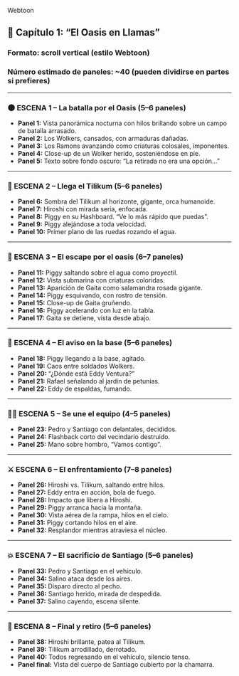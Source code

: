 
Webtoon

## 🧩 **Capítulo 1: “El Oasis en Llamas”**

### Formato: scroll vertical (estilo Webtoon)

### Número estimado de paneles: \~40 (pueden dividirse en partes si prefieres)

---

### 🌑 ESCENA 1 – La batalla por el Oasis (5–6 paneles)

* **Panel 1:** Vista panorámica nocturna con hilos brillando sobre un campo de batalla arrasado.
* **Panel 2:** Los Wolkers, cansados, con armaduras dañadas.
* **Panel 3:** Los Ramons avanzando como criaturas colosales, imponentes.
* **Panel 4:** Close-up de un Wolker herido, sosteniéndose en pie.
* **Panel 5:** Texto sobre fondo oscuro: “La retirada no era una opción…”

---

### 🐋 ESCENA 2 – Llega el Tilikum (5–6 paneles)

* **Panel 6:** Sombra del Tilikum al horizonte, gigante, orca humanoide.
* **Panel 7:** Hiroshi con mirada seria, enfocada.
* **Panel 8:** Piggy en su Hashboard. “Ve lo más rápido que puedas”.
* **Panel 9:** Piggy alejándose a toda velocidad.
* **Panel 10:** Primer plano de las ruedas rozando el agua.

---

### 🌊 ESCENA 3 – El escape por el oasis (6–7 paneles)

* **Panel 11:** Piggy saltando sobre el agua como proyectil.
* **Panel 12:** Vista submarina con criaturas coloridas.
* **Panel 13:** Aparición de Gaita como salamandra rosada gigante.
* **Panel 14:** Piggy esquivando, con rostro de tensión.
* **Panel 15:** Close-up de Gaita gruñendo.
* **Panel 16:** Piggy acelerando con luz en la tabla.
* **Panel 17:** Gaita se detiene, vista desde abajo.

---

### 🏃 ESCENA 4 – El aviso en la base (5–6 paneles)

* **Panel 18:** Piggy llegando a la base, agitado.
* **Panel 19:** Caos entre soldados Wolkers.
* **Panel 20:** “¿Dónde está Eddy Ventura?”
* **Panel 21:** Rafael señalando al jardín de petunias.
* **Panel 22:** Eddy de espaldas, fumando.

---

### 🧑‍🍳 ESCENA 5 – Se une el equipo (4–5 paneles)

* **Panel 23:** Pedro y Santiago con delantales, decididos.
* **Panel 24:** Flashback corto del vecindario destruido.
* **Panel 25:** Mano sobre hombro, “Vamos contigo”.

---

### ⚔️ ESCENA 6 – El enfrentamiento (7–8 paneles)

* **Panel 26:** Hiroshi vs. Tilikum, saltando entre hilos.
* **Panel 27:** Eddy entra en acción, bola de fuego.
* **Panel 28:** Impacto que libera a Hiroshi.
* **Panel 29:** Piggy arranca hacia la montaña.
* **Panel 30:** Vista aérea de la rampa, hilos en el cielo.
* **Panel 31:** Piggy cortando hilos en el aire.
* **Panel 32:** Resplandor mientras atraviesa el núcleo.

---

### 💥 ESCENA 7 – El sacrificio de Santiago (5–6 paneles)

* **Panel 33:** Pedro y Santiago en el vehículo.
* **Panel 34:** Salino ataca desde los aires.
* **Panel 35:** Disparo directo al pecho.
* **Panel 36:** Santiago herido, mirada de despedida.
* **Panel 37:** Salino cayendo, escena silente.

---

### 🌌 ESCENA 8 – Final y retiro (5–6 paneles)

* **Panel 38:** Hiroshi brillante, patea al Tilikum.
* **Panel 39:** Tilikum arrodillado, derrotado.
* **Panel 40:** Todos regresando en el vehículo, silencio tenso.
* **Panel final:** Vista del cuerpo de Santiago cubierto por la chamarra.

